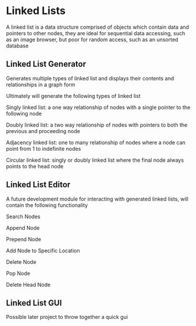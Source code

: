 # Linked Lists
A linked list is a data structure comprised of objects which contain data and pointers to other nodes, they are ideal for sequential data accessing, such as an image browser, but poor for random access, such as an unsorted database


## Linked List Generator
Generates multiple types of linked list and displays their contents and relationships in a graph form 

Ultimately will generate the following types of linked list

Singly linked list: a one way relationship of nodes with a single pointer to the following node 

Doubly linked list: a two way relationship of nodes with pointers to both the previous and proceeding node

Adjacency linked list: one to many relationship of nodes where a node can point from 1 to indefinite nodes

Circular linked list: singly or doubly linked list where the final node always points to the head node

## Linked List Editor
A future development module for interacting with generated linked lists, will contain the following functionality

Search Nodes

Append Node

Prepend Node

Add Node to Specific Location

Delete Node

Pop Node

Delete Head Node


## Linked List GUI

Possible later project to throw together a quick gui 
